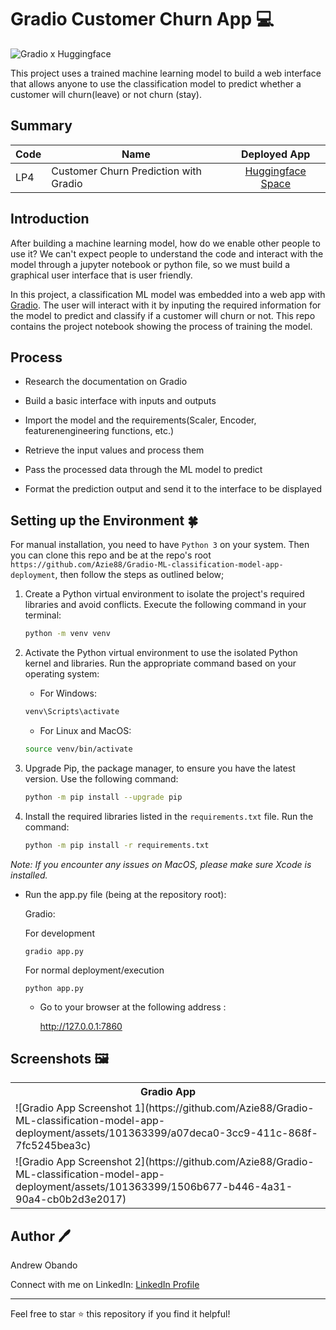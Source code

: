 # Gradio Customer Churn App 💻
![Gradio x Huggingface](https://github.com/Azie88/Gradio-ML-classification-model-app-deployment/assets/101363399/9c5915fd-9ed8-41be-b725-50a8bc0e2548)

This project uses a trained machine learning model to build a web interface that allows anyone to use the classification model to predict whether a customer will churn(leave) or not churn (stay).

## Summary

| Code      | Name        | Deployed App |
|-----------|-------------|:-------------:|
| LP4 | Customer Churn Prediction with Gradio |  [Huggingface Space](https://huggingface.co/spaces/Azie88/Customer-Churn-Classification) |

## Introduction

After building a machine learning model, how do we enable other people to use it? We can't expect people to understand the code and interact with the model through a jupyter notebook or python file, so we must build a graphical user interface that is user friendly.

In this project, a classification ML model was embedded into a web app with [Gradio](https://gradio.app/). The user will interact with it by inputing the required information for the model to predict and classify if a customer will churn or not. This repo contains the project notebook showing the process of training the model.

## Process

- Research the documentation on Gradio

- Build a basic interface with inputs and outputs

- Import the model and the requirements(Scaler, Encoder, featurenengineering functions, etc.)

- Retrieve the input values and process them

- Pass the processed data through the ML model to predict

- Format the prediction output and send it to the interface to be displayed

## Setting up the Environment 🍀

For manual installation, you need to have `Python 3` on your system. Then you can clone this repo and be at the repo's root `https://github.com/Azie88/Gradio-ML-classification-model-app-deployment`, then follow the steps as outlined below;

1. Create a Python virtual environment to isolate the project's required libraries and avoid conflicts. Execute the following command in your terminal:

    ```bash
    python -m venv venv
    ```
 
2. Activate the Python virtual environment to use the isolated Python kernel and libraries. Run the appropriate command based on your operating system:

    - For Windows:

    ```bash
    venv\Scripts\activate
    ```
    - For Linux and MacOS:

    ```bash
    source venv/bin/activate
    ```

3. Upgrade Pip, the package manager, to ensure you have the latest version. Use the following command:

    ```bash
    python -m pip install --upgrade pip
    ```

4. Install the required libraries listed in the `requirements.txt` file. Run the command:

    ```bash
    python -m pip install -r requirements.txt
    ```

*Note: If you encounter any issues on MacOS, please make sure Xcode is installed.*

- Run the app.py file (being at the repository root):

  Gradio: 
  
    For development

      gradio app.py
    
    For normal deployment/execution

      python app.py  

  - Go to your browser at the following address :
        
      http://127.0.0.1:7860

## Screenshots 🖼️

<table>
    <tr>
        <th> Gradio App </th>
    </tr>
    <tr>
        <td>![Gradio App Screenshot 1](https://github.com/Azie88/Gradio-ML-classification-model-app-deployment/assets/101363399/a07deca0-3cc9-411c-868f-7fc5245bea3c)
</td>
    </tr>
    <tr>
        <td>![Gradio App Screenshot 2](https://github.com/Azie88/Gradio-ML-classification-model-app-deployment/assets/101363399/1506b677-b446-4a31-90a4-cb0b2d3e2017)
</td>
    </tr>
</table>

## Author 🖊️

Andrew Obando

Connect with me on LinkedIn: [LinkedIn Profile](https://www.linkedin.com/in/andrewobando/)

---

Feel free to star ⭐ this repository if you find it helpful!
